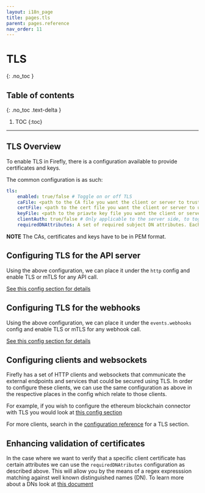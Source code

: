 ```yaml
---
layout: i18n_page
title: pages.tls
parent: pages.reference
nav_order: 11
---
```


# TLS
{: .no_toc }

## Table of contents
{: .no_toc .text-delta }

1. TOC
{:toc}

---

## TLS Overview


To enable TLS in Firefly, there is a configuration available to provide certificates and keys.

The common configuration is as such:

```yaml
tls:
    enabled: true/false # Toggle on or off TLS
    caFile: <path to the CA file you want the client or server to trust>
    certFile: <path to the cert file you want the client or server to use when performing authentication in mTLS>
    keyFile: <path to the priavte key file you want the client or server to use when performing  authentication in mTLS>
    clientAuth: true/false # Only applicable to the server side, to toggle on or off client authentication
    requiredDNAttributes: A set of required subject DN attributes. Each entry is a regular expression, and the subject certificate must have a matching attribute of the specified type (CN, C, O, OU, ST, L, STREET, POSTALCODE, SERIALNUMBER are valid attributes)	
```

**NOTE** The CAs, certificates and keys have to be in PEM format. 

## Configuring TLS for the API server

Using the above configuration, we can place it under the `http` config and enable TLS or mTLS for any API call.

[See this config section for details](config.html#httptls)

## Configuring TLS for the webhooks

Using the above configuration, we can place it under the `events.webhooks` config and enable TLS or mTLS for any webhook call.

[See this config section for details](config.html#eventswebhookstls)


## Configuring clients and websockets

Firefly has a set of HTTP clients and websockets that communicate the external endpoints and services that could be secured using TLS. 
In order to configure these clients, we can use the same configuration as above in the respective places in the config which relate to those clients. 

For example, if you wish to configure the ethereum blockchain connector with TLS you would look at [this config section](reference/config.html#pluginsblockchainethereumethconnecttls)

For more clients, search in the [configuration reference](config.html) for a TLS section.


## Enhancing validation of certificates

In the case where we want to verify that a specific client certificate has certain attributes we can use the `requiredDNAtributes` configuration as described above. This will allow you by the means of a regex expresssion matching against well known distinguished names (DN). To learn more about a DNs look at [this document](https://datatracker.ietf.org/doc/rfc4514/)

